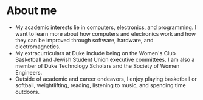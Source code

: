 # About me
- My academic interests lie in computers, electronics, and programming. I want to learn more about how computers and electronics work and how they can be improved through software, hardware, and electromagnetics.
- My extracurriculars at Duke include being on the Women's Club Basketball and Jewish Student Union executive committees.  I am also a member of Duke Technology Scholars and the Society of Women Engineers.
- Outside of academic and career endeavors, I enjoy playing basketball or softball, weightlifting, reading, listening to music, and spending time outdoors.
